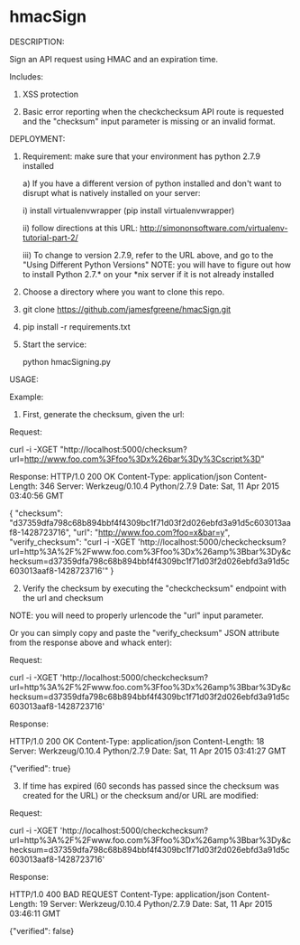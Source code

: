 # hmacSign

DESCRIPTION:

Sign an API request using HMAC and an expiration time.

Includes: 
  1) XSS protection 

  2) Basic error reporting when the checkchecksum API route is requested and the "checksum" input parameter is missing or an 
     invalid format. 


DEPLOYMENT:

1) Requirement: make sure that your environment has python 2.7.9 installed

   a) If you have a different version of python installed and don't want to disrupt what is natively installed on your 
      server:

      i)   install virtualenvwrapper (pip install virtualenvwrapper)
      
      ii)  follow directions at this URL: http://simononsoftware.com/virtualenv-tutorial-part-2/
      
      iii) To change to version 2.7.9, refer to the URL above, and go to the "Using Different Python Versions"
           NOTE: you will have to figure out how to install Python 2.7.* on your *nix server if it is not already installed  

2) Choose a directory where you want to clone this repo.

3) git clone https://github.com/jamesfgreene/hmacSign.git

4) pip install -r requirements.txt 

5) Start the service:
     
   python hmacSigning.py

USAGE:

Example: 

1) First, generate the checksum, given the url:

Request:

  curl -i -XGET "http://localhost:5000/checksum?url=http://www.foo.com%3Ffoo%3Dx%26bar%3Dy%3Cscript%3D"                                                                   

Response:
  HTTP/1.0 200 OK
  Content-Type: application/json
  Content-Length: 346
  Server: Werkzeug/0.10.4 Python/2.7.9
  Date: Sat, 11 Apr 2015 03:40:56 GMT

  {
	"checksum": "d37359dfa798c68b894bbf4f4309bc1f71d03f2d026ebfd3a91d5c603013aaf8-1428723716",
	"url": "http://www.foo.com?foo=x&bar=y", 
	"verify_checksum": "curl -i -XGET 'http://localhost:5000/checkchecksum?url=http%3A%2F%2Fwww.foo.com%3Ffoo%3Dx%26amp%3Bbar%3Dy&checksum=d37359dfa798c68b894bbf4f4309bc1f71d03f2d026ebfd3a91d5c603013aaf8-1428723716'"
  }

2) Verify the checksum by executing the "checkchecksum" endpoint with the url and checksum

NOTE: you will need to properly urlencode the "url" input parameter.

Or you can simply copy and paste the "verify_checksum" JSON attribute from the response above and whack enter):

Request: 

  curl -i -XGET 'http://localhost:5000/checkchecksum?url=http%3A%2F%2Fwww.foo.com%3Ffoo%3Dx%26amp%3Bbar%3Dy&checksum=d37359dfa798c68b894bbf4f4309bc1f71d03f2d026ebfd3a91d5c603013aaf8-1428723716'

Response: 

  HTTP/1.0 200 OK
  Content-Type: application/json
  Content-Length: 18
  Server: Werkzeug/0.10.4 Python/2.7.9
  Date: Sat, 11 Apr 2015 03:41:27 GMT

  {"verified": true}



3) If time has expired (60 seconds has passed since the checksum was created for the URL) or the checksum and/or URL are modified:

Request: 

  curl -i -XGET 'http://localhost:5000/checkchecksum?url=http%3A%2F%2Fwww.foo.com%3Ffoo%3Dx%26amp%3Bbar%3Dy&checksum=d37359dfa798c68b894bbf4f4309bc1f71d03f2d026ebfd3a91d5c603013aaf8-1428723716'

Response:

  HTTP/1.0 400 BAD REQUEST
  Content-Type: application/json
  Content-Length: 19
  Server: Werkzeug/0.10.4 Python/2.7.9
  Date: Sat, 11 Apr 2015 03:46:11 GMT

  {"verified": false}
